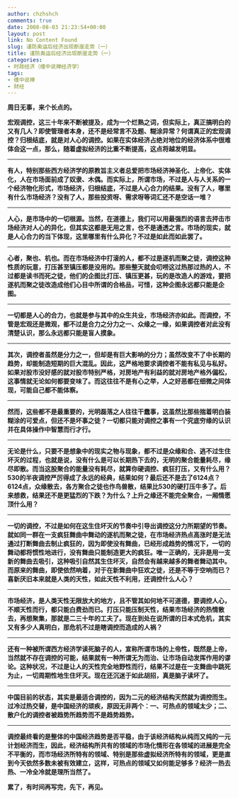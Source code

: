 ```yaml
---
author: chzhshch
comments: true
date: 2008-08-03 21:23:54+00:00
layout: post
link: No Content Found
slug: 谨防奥运后经济出现断崖走势（一）
title: 谨防奥运后经济出现断崖走势（一）
categories:
- 时政经济（缠中说禅经济学）
tags:
- 缠中说禅
- 财经
---
```


			

**周日无事，来个长点的。**

**宏观调控，这三十年来不断被提及，成为一个烂熟之词，但实际上，真正搞明白的又有几人？即使管理者本身，还不是经常言不及题、糊涂异常？何谓真正的宏观调控？归根结底，就是对人心的调控。如果在实体经济占绝对地位的经济体系中很难体会这一点，那么，随着虚拟经济的比重不断提高，这点将越发明显。**

** **

**有人，特别那些西方经济学的原教旨主义者总爱把市场经济神圣化、上帝化、实体化，人在市场面前成了奴隶、木偶。而实际上，所谓市场，不过是人与人关系的一个经济物化形式，市场经济，归根结底，不过是人心合力的结果。没有了人，哪里有什么市场经济？没有了人，那些投资呀、需求呀等词汇还不是空话一堆？**

** **

**人心，是市场中的一切根源。当然，在道德上，我们可以用最强烈的语言去抨击市场经济对人心的异化，但其实这都是无用之言，也不是通透之言。市场的现实，就是人心合力的当下体现，这里哪里有什么异化？不过是如此而如此罢了。**

** **

**心者，聚也、机也。而在市场经济中打滚的人，都不过是逐机而聚之徒，调控这种性质的玩意，打压甚至镇压都是没用的。那些整天就会叨唠这过热那过热的人，不过都是读书而死之徒，他们的企图比打压、镇压更甚，玩的是改造人的游戏，要把逐机而聚之徒改造成他们心目中所谓的合格品，可惜，这种企图永远都只能是企图。**

** **

**一切都是人心的合力，也就是参与其中的众生共业，市场经济亦如此。而调控，不管是宏观还是微观，都不过是合力之分力之一、众缘之一缘，如果调控者对此没有清楚认识，那么永远都只能是盲人摸象。**

** **

**其次，调控者虽然是分力之一，但却是有巨大影响的分力；虽然改变不了中长期的趋势，却能制造短期的巨大混乱。因此，这严格地要求调控者不能有私见与私好。如果对股市没好感的就对股市特别严格，对房地产有利益的就对房地产格外偏松，这事情就无论如何都要变味了。而这往往不是有心之举，人之好恶都在细微之间体现，可能自己都不能体察。**

** **

**然而，这些都不是最重要的，光明磊落之人往往干蠢事，这虽然比那些揣着明白装糊涂的可爱点，但还不是坏事之徒？一切都只能对调控之事有一个究底穷缘的认识并在具体操作中智慧而行才行。**

** **

**无论是什么，只要不是想象中的现实之物与现象，都不过是众缘和合、逃不过生住坏灭的过程，也就是说，没有什么是可以长期热下去的，无明的聚合能量耗尽，缘尽即散。而当这股聚合的能量没有耗尽，就算你硬调控、疯狂打压，又有什么用？530的半夜调控严厉得成了永远的经典，结果如何？最后还不是去了6124点？6124点，众缘散去，各方聚合之徒也作鸟兽散，结果比530的硬打压牛多了。后来想救，结果还不是更猛烈的下跌？为什么？上升之缘还不能完全聚合，一厢情愿顶什么用？**

** **

**一切的调控，不过是如何在这生住坏灭的节奏中引导出调控这分力所期望的节奏。就如同一群在一支疯狂舞曲中舞动的逐机而聚之徒，在市场经济热点高涨时是无法通过打断舞曲去制止疯狂的，因为即使没有舞曲，已经形成趋势的情况下，一切的舞动都将惯性地进行，没有舞曲只能制造更大的疯狂。唯一正确的，无非是用一支新的舞曲去吸引，这种吸引自然其生住坏灭，自然会有越来越多的舞者舞动其中。而原来的舞曲，即使依然响着，对于在新舞曲中狂欢之徒，还是不等于空响而已？喜新厌旧本来就是人类的天性，如此天性不利用，还调控什么人心？**

** **

**市场经济，是人类天性无限放大的地方，且不管其如何地不可道德，要调控人心，不顺天性而行，都只能白费劲而已。打压只能压制天性，结果市场经济的热情散去，再想聚集，那就是二三十年的工夫了。现在到处在说所谓的日本式危机，其实又有多少人真明白，那危机不过是瞎调控而造成的人祸？**

** **

**还有一种被所谓西方经济学读死脑子的人，宣称所谓市场的上帝性，既然是上帝，当然就不存在调控的可能，结果就有一种所谓无为而治、让市场自动发挥作用的谬论。这种状况，不过是让人的天性完全地野性而行，结果不过是在一支舞曲中跳死为止，一切周期性地生住坏灭。现在还沉迷于如此胡招，真是脑子读坏了。**

** **

**中国目前的状态，其实是最适合调控的，因为二元的经济结构天然就为调控而生。过冷过热交替，是中国经济的顽疾，原因无非两个：一、可热点的领域太少；二、散户化的调控者被趋势所趋势而不是趋势趋势。**

** **

**调控最终看的是整体的中国经济趋势是否平稳，由于该经济结构从纯而又纯的一元计划经济而生，因此，经济结构所共有的领域的市场化情形在各领域的进展是完全不平衡的，而市场经济所特有的领域、特别是那些虚拟经济所特有的领域，更是直到今天依然多数未被有效建立，这样，可热点的领域又如何能足够多？经济一热去热、一冷全冷就是理所当然了。**

**累了，有时间再写完，先下，再见。**
